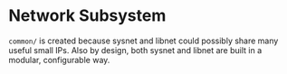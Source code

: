 # Network Subsystem

`common/` is created because sysnet and libnet could possibly share
many useful small IPs. Also by design, both sysnet and libnet are
built in a modular, configurable way.
